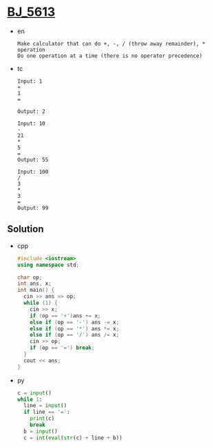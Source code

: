 # [BJ_5613](https://acmicpc.net/problem/5613)

* en

  ```en
  Make calculator that can do +, -, / (throw away remainder), * operation
  Do one operation at a time (there is no operator precedence)
  ```

* tc

  ```tc
  Input: 1
  +
  1
  =

  Output: 2

  Input: 10
  -
  21
  *
  5
  =
  Output: 55

  Input: 100
  /
  3
  *
  3
  =
  Output: 99
  ```

## Solution

* cpp

  ```cpp
  #include <iostream>
  using namespace std;

  char op;
  int ans, x;
  int main() {
    cin >> ans >> op;
    while (1) {
      cin >> x;
      if (op == '+')ans += x;
      else if (op == '-') ans -= x;
      else if (op == '*') ans *= x;
      else if (op == '/') ans /= x;
      cin >> op;
      if (op == '=') break;
    }
    cout << ans;
  }
  ```

* py

  ```py
  c = input()
  while 1:
    line = input()
    if line == '=':
      print(c)
      break
    b = input()
    c = int(eval(str(c) + line + b))
  ```
